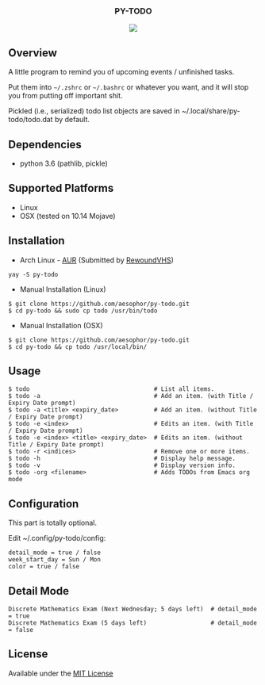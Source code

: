 
<div align="center">
<h3>PY-TODO</h3>
<img src="https://github.com/aesophor/py-todo/raw/master/assets/scrot.png">

</div>

## Overview
A little program to remind you of upcoming events / unfinished tasks.

Put them into `~/.zshrc` or `~/.bashrc` or whatever you want, and it will stop you from
putting off important shit.

Pickled (i.e., serialized) todo list objects are saved in ~/.local/share/py-todo/todo.dat by default.


## Dependencies
* python 3.6 (pathlib, pickle)

## Supported Platforms
* Linux
* OSX (tested on 10.14 Mojave)

## Installation
* Arch Linux - [AUR](https://aur.archlinux.org/packages/py-todo) (Submitted by [RewoundVHS](https://github.com/RewoundVHS))
```
yay -S py-todo
```

* Manual Installation (Linux)
```
$ git clone https://github.com/aesophor/py-todo.git
$ cd py-todo && sudo cp todo /usr/bin/todo
```

* Manual Installation (OSX)
```
$ git clone https://github.com/aesophor/py-todo.git
$ cd py-todo && cp todo /usr/local/bin/
```

## Usage
```
$ todo                                   # List all items.
$ todo -a                                # Add an item. (with Title / Expiry Date prompt)
$ todo -a <title> <expiry_date>          # Add an item. (without Title / Expiry Date prompt)
$ todo -e <index>                        # Edits an item. (with Title / Expiry Date prompt)
$ todo -e <index> <title> <expiry_date>  # Edits an item. (without Title / Expiry Date prompt)
$ todo -r <indices>                      # Remove one or more items.
$ todo -h                                # Display help message.
$ todo -v                                # Display version info.
$ todo -org <filename>                   # Adds TODOs from Emacs org mode
```

## Configuration
This part is totally optional. 

Edit ~/.config/py-todo/config:
```
detail_mode = true / false
week_start_day = Sun / Mon
color = true / false
```

## Detail Mode
```
Discrete Mathematics Exam (Next Wednesday; 5 days left)  # detail_mode = true
Discrete Mathematics Exam (5 days left)                  # detail_mode = false
```

## License
Available under the [MIT License](https://github.com/aesophor/py-todo/blob/master/LICENSE)
